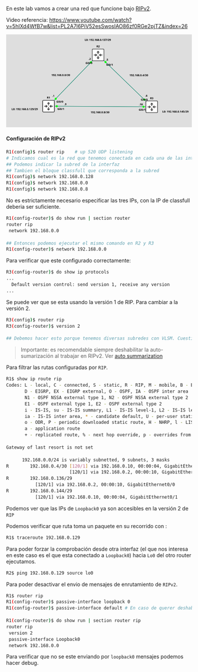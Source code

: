En este lab vamos a crear una red que funcione bajo [RIPv2](RIPv2.md).

Video referencia: https://www.youtube.com/watch?v=5hIXd4WfB7w&list=PL2A7l6PiV52esSwosIAO86zf0RGe2pjTZ&index=26

![](_anexos_/Screenshot%20from%202023-12-27%2021-21-51.png)

#### Configuración de RIPv2
``` bash
R1(config)$ router rip    # up 520 UDP listening
# Indicamos cual es la red que tenemos conectada en cada una de las interfaces.
## Podemos indicar la subred de la interfaz
## Tambien el bloque classfull que corresponda a la subred
R1(config)$ network 192.168.0.128
R1(config)$ network 192.168.0.0
R1(config)$ network 192.168.0.8
```

No es estrictamente necesario especificar las tres IPs, con la IP de classfull deberia ser suficiente.
``` bash
R1(config-router)$ do show run | section router
router rip
 network 192.168.0.0

## Entonces podemos ejecutar el mismo comando en R2 y R3
R1(config-router)$ network 192.168.0.0
```

Para verificar que este configurado correctamente:
``` bash
R3(config-router)$ do show ip protocols
...
  Default version control: send version 1, receive any version
...
```

Se puede ver que se esta usando la versión 1 de RIP. Para cambiar a la versión 2.
``` bash
R3(config)$ router rip
R3(config-router)$ version 2

## Debemos hacer esto porque tenemos diversas subredes con VLSM. Cuestión que la versión 1 no soporta.
```


> Importante: es recomendable siempre deshabilitar la auto-sumarización al trabajar en RIPv2. Ver [auto summarization](auto%20summarization.md)

Para filtrar las rutas configuradas por `RIP`. 
``` bash
R1$ show ip route rip
Codes: L - local, C - connected, S - static, R - RIP, M - mobile, B - BGP
       D - EIGRP, EX - EIGRP external, O - OSPF, IA - OSPF inter area 
       N1 - OSPF NSSA external type 1, N2 - OSPF NSSA external type 2
       E1 - OSPF external type 1, E2 - OSPF external type 2
       i - IS-IS, su - IS-IS summary, L1 - IS-IS level-1, L2 - IS-IS level-2
       ia - IS-IS inter area, * - candidate default, U - per-user static route
       o - ODR, P - periodic downloaded static route, H - NHRP, l - LISP
       a - application route
       + - replicated route, % - next hop override, p - overrides from PfR

Gateway of last resort is not set

      192.168.0.0/24 is variably subnetted, 9 subnets, 3 masks
R        192.168.0.4/30 [120/1] via 192.168.0.10, 00:00:04, GigabitEthernet0/1
                        [120/1] via 192.168.0.2, 00:00:10, GigabitEthernet0/0
R        192.168.0.136/29 
           [120/1] via 192.168.0.2, 00:00:10, GigabitEthernet0/0
R        192.168.0.144/29 
           [120/1] via 192.168.0.10, 00:00:04, GigabitEthernet0/1

```
Podemos ver que las IPs de `Loopback0` ya son accesibles en la versión 2 de `RIP`

Podemos verificar que ruta toma un paquete en su recorrido con :
``` bash
R1$ traceroute 192.168.0.129
```

Para poder forzar la comprobación desde otra interfaz (el que nos interesa en este caso es el que esta conectado a `Loopback0`) hacia `Lo0` del otro router ejecutamos.
``` bash
R2$ ping 192.168.0.129 source lo0
```

Para poder desactivar el envio de mensajes de enrutamiento de `RIPv2`. 
``` bash
R1$ router rip
R1(config-router)$ passive-interface loopback 0
R1(config-router)$ passive-interface default # En caso de querer deshabilitar todas las interfaces.

R1(config-router)$ do show run | section router rip
router rip
 version 2
 passive-interface Loopback0
 network 192.168.0.0
```

Para verificar que no se este enviando por `loopback0` mensajes podemos hacer debug.





